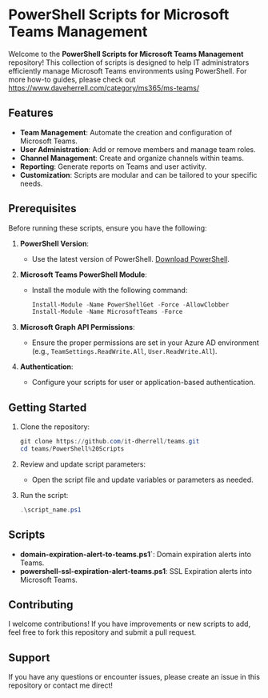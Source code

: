 # PowerShell Scripts for Microsoft Teams Management

Welcome to the **PowerShell Scripts for Microsoft Teams Management** repository! This collection of scripts is designed to help IT administrators efficiently manage Microsoft Teams environments using PowerShell.  For more how-to guides, please check out https://www.daveherrell.com/category/ms365/ms-teams/

## Features

- **Team Management**: Automate the creation and configuration of Microsoft Teams.
- **User Administration**: Add or remove members and manage team roles.
- **Channel Management**: Create and organize channels within teams.
- **Reporting**: Generate reports on Teams and user activity.
- **Customization**: Scripts are modular and can be tailored to your specific needs.

## Prerequisites

Before running these scripts, ensure you have the following:

1. **PowerShell Version**:
   - Use the latest version of PowerShell. [Download PowerShell](https://learn.microsoft.com/en-us/powershell/).

2. **Microsoft Teams PowerShell Module**:
   - Install the module with the following command:
     ```powershell
     Install-Module -Name PowerShellGet -Force -AllowClobber
     Install-Module -Name MicrosoftTeams -Force
     ```

3. **Microsoft Graph API Permissions**:
   - Ensure the proper permissions are set in your Azure AD environment (e.g., `TeamSettings.ReadWrite.All`, `User.ReadWrite.All`).

4. **Authentication**:
   - Configure your scripts for user or application-based authentication.

## Getting Started

1. Clone the repository:
   ```powershell
   git clone https://github.com/it-dherrell/teams.git
   cd teams/PowerShell%20Scripts
   ```

2. Review and update script parameters:
   - Open the script file and update variables or parameters as needed.

3. Run the script:
   ```powershell
   .\script_name.ps1
   ```

## Scripts

- **domain-expiration-alert-to-teams.ps1`**: Domain expiration alerts into Teams.
- **powershell-ssl-expiration-alert-teams.ps1**: SSL Expiration alerts into Microsoft Teams.


## Contributing

I welcome contributions! If you have improvements or new scripts to add, feel free to fork this repository and submit a pull request.


## Support

If you have any questions or encounter issues, please create an issue in this repository or contact me direct!

